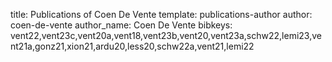 title: Publications of Coen De Vente
template: publications-author
author: coen-de-vente
author_name: Coen De Vente
bibkeys: vent22,vent23c,vent20a,vent18,vent23b,vent20,vent23a,schw22,lemi23,vent21a,gonz21,xion21,ardu20,less20,schw22a,vent21,lemi22
